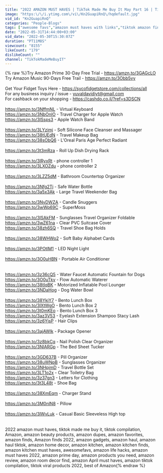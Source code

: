 ```yaml
---
title: "2022 AMAZON MUST HAVES | TikTok Made Me Buy It May Part 16 | TikTok Compilation"
image: "https:\/\/i.ytimg.com\/vi\/Kn2GuapiRnQ\/hqdefault.jpg"
vid_id: "Kn2GuapiRnQ"
categories: "People-Blogs"
tags: ["awesome favs","amazon must haves with links","tiktok amazon finds"]
date: "2022-05-31T14:44:00+03:00"
vid_date: "2022-05-30T15:30:07Z"
duration: "PT11M8S"
viewcount: "8155"
likeCount: "179"
dislikeCount: ""
channel: "TikTokMadeMeBuyIT"
---
```

{% raw %}Try Amazon Prime 30-Day Free Trial - <a rel="nofollow" target="blank" href="https://amzn.to/3GAGcLO">https://amzn.to/3GAGcLO</a><br />Try Amazon Music 90-Days Free Trail - <a rel="nofollow" target="blank" href="https://amzn.to/3Obb5vy">https://amzn.to/3Obb5vy</a><br /><br />Get Your Fidget Toys Here - <a rel="nofollow" target="blank" href="https://sycofidgetstore.com/collections/all">https://sycofidgetstore.com/collections/all</a><br />For any business inquiry / issue  - yuvaldavidiyt@gmail.com<br />For cashback on your shopping - <a rel="nofollow" target="blank" href="https://cashdo.co.il/?ref=s3DSCN">https://cashdo.co.il/?ref=s3DSCN</a><br /><br /><a rel="nofollow" target="blank" href="https://amzn.to/3NffmNL">https://amzn.to/3NffmNL</a> - Virtual Keyboard<br /><a rel="nofollow" target="blank" href="https://amzn.to/3NbOnlO">https://amzn.to/3NbOnlO</a> - Travel Charger for Apple Watch<br /><a rel="nofollow" target="blank" href="https://amzn.to/3lSsps3">https://amzn.to/3lSsps3</a> - Apple Watch Band<br /><br /><a rel="nofollow" target="blank" href="https://amzn.to/3LYzimj">https://amzn.to/3LYzimj</a> - Soft Silicone Face Cleanser and Massager<br /><a rel="nofollow" target="blank" href="https://amzn.to/38tUEdN">https://amzn.to/38tUEdN</a> - Travel Makeup Bag<br /><a rel="nofollow" target="blank" href="https://amzn.to/38sObQ6">https://amzn.to/38sObQ6</a> - L'Oreal Paris Age Perfect Radiant<br /><br /><a rel="nofollow" target="blank" href="https://amzn.to/3t3mRza">https://amzn.to/3t3mRza</a> - Roll Up Dish Drying Rack<br /><br /><a rel="nofollow" target="blank" href="https://amzn.to/3lRyxRt">https://amzn.to/3lRyxRt</a> - phone controller 1<br /><a rel="nofollow" target="blank" href="https://amzn.to/3LXOZdu">https://amzn.to/3LXOZdu</a> - phone controller 2<br /><br /><a rel="nofollow" target="blank" href="https://amzn.to/3LZZ5dM">https://amzn.to/3LZZ5dM</a> - Bathroom Countertop Organizer<br /><br /><a rel="nofollow" target="blank" href="https://amzn.to/3Nfg2Tj">https://amzn.to/3Nfg2Tj</a> - Safe Water Bottle<br /><a rel="nofollow" target="blank" href="https://amzn.to/3a5x3Ak">https://amzn.to/3a5x3Ak</a> - Large Travel Weekender Bag<br /><br /><a rel="nofollow" target="blank" href="https://amzn.to/3NyDWZA">https://amzn.to/3NyDWZA</a> - Candle Snuggers<br /><a rel="nofollow" target="blank" href="https://amzn.to/3wWp69C">https://amzn.to/3wWp69C</a> - SuperMoss<br /><br /><a rel="nofollow" target="blank" href="https://amzn.to/3lSAkFM">https://amzn.to/3lSAkFM</a> - Sunglasses Travel Organizer Foldable<br /><a rel="nofollow" target="blank" href="https://amzn.to/3wZ61na">https://amzn.to/3wZ61na</a> - Clear PVC Suitcase Cover<br /><a rel="nofollow" target="blank" href="https://amzn.to/38zh6SQ">https://amzn.to/38zh6SQ</a> - Travel Shoe Bag Holds<br /><br /><a rel="nofollow" target="blank" href="https://amzn.to/38WHWo2">https://amzn.to/38WHWo2</a> - Soft Baby Alphabet Cards<br /><br /><a rel="nofollow" target="blank" href="https://amzn.to/3POtlM1">https://amzn.to/3POtlM1</a> - LED Night Light<br /><br /><a rel="nofollow" target="blank" href="https://amzn.to/3O0uHBN">https://amzn.to/3O0uHBN</a> - Portable Air Conditioner<br /><br /><br /><a rel="nofollow" target="blank" href="https://amzn.to/3z36cQ5">https://amzn.to/3z36cQ5</a> - Water Faucet Automatic Fountain for Dogs<br /><a rel="nofollow" target="blank" href="https://amzn.to/3O0uTkv">https://amzn.to/3O0uTkv</a> - Flow Automatic Waterer<br /><a rel="nofollow" target="blank" href="https://amzn.to/38tIqBK">https://amzn.to/38tIqBK</a> - Motorized Inflatable Pool Lounger<br /><a rel="nofollow" target="blank" href="https://amzn.to/3NDaHog">https://amzn.to/3NDaHog</a> - Dog Water Bowl<br /><br /><a rel="nofollow" target="blank" href="https://amzn.to/38YkiY7">https://amzn.to/38YkiY7</a> - Bento Lunch Box<br /><a rel="nofollow" target="blank" href="https://amzn.to/3lXtWgO">https://amzn.to/3lXtWgO</a> - Bento Lunch Box 2<br /><a rel="nofollow" target="blank" href="https://amzn.to/3t0mKEo">https://amzn.to/3t0mKEo</a> - Bento Lunch Box 3<br /><a rel="nofollow" target="blank" href="https://amzn.to/3az3V53">https://amzn.to/3az3V53</a> - Eyelash Extension Shampoo Stacy Lash<br /><a rel="nofollow" target="blank" href="https://amzn.to/3z6YjsP">https://amzn.to/3z6YjsP</a> - Hair Clips<br /><br /><a rel="nofollow" target="blank" href="https://amzn.to/3ajAWlk">https://amzn.to/3ajAWlk</a> - Package Opener<br /><br /><a rel="nofollow" target="blank" href="https://amzn.to/3z8bkCq">https://amzn.to/3z8bkCq</a> - Nail Polish Clear Organizer<br /><a rel="nofollow" target="blank" href="https://amzn.to/3NIARGp">https://amzn.to/3NIARGp</a> - The Bed Sheet Tucker<br /><br /><a rel="nofollow" target="blank" href="https://amzn.to/3GD637B">https://amzn.to/3GD637B</a> - Pill Organizer<br /><a rel="nofollow" target="blank" href="https://amzn.to/38uWNpB">https://amzn.to/38uWNpB</a> - Sunglasses Organizer<br /><a rel="nofollow" target="blank" href="https://amzn.to/3NHpjmD">https://amzn.to/3NHpjmD</a> - Travel Bottle Set<br /><a rel="nofollow" target="blank" href="https://amzn.to/3LT1o2x">https://amzn.to/3LT1o2x</a> - Clear Toiletry Bag<br /><a rel="nofollow" target="blank" href="https://amzn.to/3z37gn3">https://amzn.to/3z37gn3</a> - Letters for Clothing<br /><a rel="nofollow" target="blank" href="https://amzn.to/3t3L48t">https://amzn.to/3t3L48t</a> - Shoe Bag<br /><br /><a rel="nofollow" target="blank" href="https://amzn.to/38XmEqm">https://amzn.to/38XmEqm</a> - Charger Stand<br /><br /><a rel="nofollow" target="blank" href="https://amzn.to/3M0nlN8">https://amzn.to/3M0nlN8</a> - Pillow<br /><br /><a rel="nofollow" target="blank" href="https://amzn.to/3lWvLuk">https://amzn.to/3lWvLuk</a> - Casual Basic Sleeveless High top<br /><br /><br />2022 amazon must haves, tiktok made me buy it,  tiktok compilation, Amazon, amazon beauty products, amazon dupes, amazon favorites, amazon finds, Amazon finds 2022, amazon gadgets, amazon haul, amazon haul tiktok, amazon home decor, amazon kitchen, amazon kitchen finds, amazon kitchen must haves,  awesomefavs, amazon life hacks,  amazon must haves 2022,  amazon prime day, amazon products you need, amazon review, amazon room decor find, amazon April must haves, amazon tiktok compilation, tiktok viral products 2022, best of Amazon{% endraw %}
